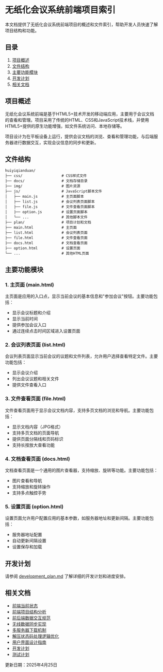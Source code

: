 # 无纸化会议系统前端项目索引

本文档提供了无纸化会议系统前端项目的概述和文件索引，帮助开发人员快速了解项目结构和功能。

## 目录

1. [项目概述](#项目概述)
2. [文件结构](#文件结构)
3. [主要功能模块](#主要功能模块)
4. [开发计划](#开发计划)
5. [相关文档](#相关文档)

## 项目概述

无纸化会议系统前端是基于HTML5+技术开发的移动端应用，主要用于会议文档的查看和管理。项目采用了传统的HTML、CSS和JavaScript技术栈，并使用HTML5+提供的原生功能增强，如文件系统访问、本地存储等。

项目设计为在平板设备上运行，提供会议文档的浏览、查看和管理功能，与后端服务器进行数据交互，实现会议信息的同步和更新。

## 文件结构

```
huiyiqianduan/
├── css/                  # CSS样式文件
├── docs/                 # 文档存储目录
├── img/                  # 图片资源
├── js/                   # JavaScript脚本文件
│   ├── main.js           # 主页面脚本
│   ├── list.js           # 会议列表页面脚本
│   ├── file.js           # 文件查看页面脚本
│   ├── option.js         # 设置页面脚本
│   └── ...               # 其他脚本文件
├── plan/                 # 项目计划和文档
├── main.html             # 主页面
├── list.html             # 会议列表页面
├── file.html             # 文件查看页面
├── docs.html             # 文档查看页面
├── option.html           # 设置页面
└── ...                   # 其他HTML页面
```

## 主要功能模块

### 1. 主页面 (main.html)

主页面是应用的入口点，显示当前会议的基本信息和"参加会议"按钮。主要功能包括：

- 显示会议标题和介绍
- 显示当前时间
- 提供参加会议入口
- 通过连续点击时间区域进入设置页面

### 2. 会议列表页面 (list.html)

会议列表页面显示当前会议的议题和文件列表，允许用户选择查看特定文件。主要功能包括：

- 显示会议介绍
- 列出会议议题和相关文件
- 提供文件查看入口

### 3. 文件查看页面 (file.html)

文件查看页面用于显示会议文档内容，支持多页文档的浏览和导航。主要功能包括：

- 显示文档内容（JPG格式）
- 支持多页文档的页面导航
- 提供页面分隔线和页码标识
- 支持长按放大查看功能

### 4. 文档查看页面 (docs.html)

文档查看页面是一个通用的图片查看器，支持缩放、旋转等功能。主要功能包括：

- 图片查看和导航
- 支持缩放和旋转操作
- 支持多点触控手势

### 5. 设置页面 (option.html)

设置页面允许用户配置应用的基本参数，如服务器地址和更新间隔。主要功能包括：

- 服务器地址配置
- 自动更新间隔设置
- 设置保存和加载

## 开发计划

请参阅 [development_plan.md](./development_plan.md) 了解详细的开发计划和进度安排。

## 相关文档

- [前端当前状态](./current_frontend_status.md)
- [前端项目结构分析](./frontend_structure_analysis.md)
- [前后端数据交互规范](./api_interaction.md)
- [无线数据同步实现](./wireless_data_sync_implementation.md)
- [多服务器下载机制](./multi_server_download.md)
- [解压状态码处理逻辑优化](./decompression_status_handling.md)
- [用户界面设计指南](./ui_guidelines.md)
- [开发计划](./development_plan.md)
- [测试计划](./testing_plan.md)

更新日期：2025年4月25日
